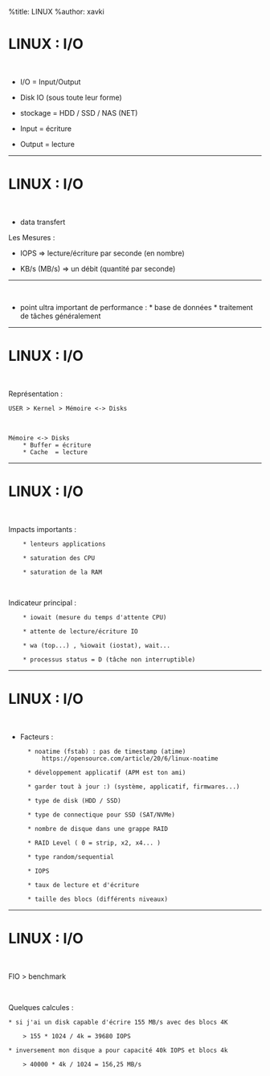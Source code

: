 %title: LINUX
%author: xavki


# LINUX : I/O


<br>

* I/O = Input/Output

* Disk IO (sous toute leur forme)

* stockage = HDD / SSD / NAS (NET)

* Input = écriture

* Output = lecture

-----------------------------------------------------------------------

# LINUX : I/O

<br>

* data transfert

Les Mesures : 

* IOPS => lecture/écriture par seconde (en nombre)

* KB/s (MB/s) => un débit (quantité par seconde)

-----------------------------------------------------------------------
<br>

* point ultra important de performance :
		* base de données
		* traitement de tâches généralement

-----------------------------------------------------------------------

# LINUX : I/O

<br>

Représentation :

	USER > Kernel > Mémoire <-> Disks

<br>

	Mémoire <-> Disks
		* Buffer = écriture
		* Cache  = lecture

-----------------------------------------------------------------------

# LINUX : I/O

<br>

Impacts importants :

		* lenteurs applications

		* saturation des CPU 

		* saturation de la RAM

<br>

Indicateur principal :

		* iowait (mesure du temps d'attente CPU)

		* attente de lecture/écriture IO

		* wa (top...) , %iowait (iostat), wait...

		* processus status = D (tâche non interruptible)

	
-----------------------------------------------------------------------

# LINUX : I/O

<br>

* Facteurs :

		* noatime (fstab) : pas de timestamp (atime)
			https://opensource.com/article/20/6/linux-noatime

		* développement applicatif (APM est ton ami)

		* garder tout à jour :) (système, applicatif, firmwares...)

		* type de disk (HDD / SSD)

		* type de connectique pour SSD (SAT/NVMe)

		* nombre de disque dans une grappe RAID

		* RAID Level ( 0 = strip, x2, x4... )

		* type random/sequential

		* IOPS

		* taux de lecture et d'écriture

		* taille des blocs (différents niveaux)

-----------------------------------------------------------------------

# LINUX : I/O

<br>

FIO > benchmark

<br>

Quelques calcules :

	* si j'ai un disk capable d'écrire 155 MB/s avec des blocs 4K

		> 155 * 1024 / 4k = 39680 IOPS

	* inversement mon disque a pour capacité 40k IOPS et blocs 4k

		> 40000 * 4k / 1024 = 156,25 MB/s
